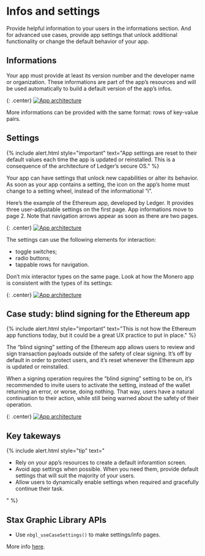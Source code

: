 # Infos and settings

Provide helpful information to your users in the informations section. And for advanced use cases, provide app settings that unlock additional functionality or change the default behavior of your app.

## Informations

Your app must provide at least its version number and the developer name or organization. These informations are part of the app’s resources and will be used automatically to build a default version of the app’s infos.

<!-- ------------- Image ------------- -->
{: .center}
[![App architecture](/stax-bitcoin-infos.png)](/stax-bitcoin-infos.png)
<!-- --------------------------------- -->

More informations can be provided with the same format: rows of key-value pairs.

## Settings

{% include alert.html style="important" text="App settings are reset to their default values each time the app is updated or reinstalled. This is a consequence of the architecture of Ledger’s secure OS." %}

Your app can have settings that unlock new capabilities or alter its behavior. As soon as your app contains a setting, the icon on the app’s home must change to a setting wheel, instead of the informational “i”.

Here’s the example of the Ethereum app, developed by Ledger. It provides three user-adjustable settings on the first page. App informations move to page 2. Note that navigation arrows appear as soon as there are two pages.

<!-- ------------- Image ------------- -->
{: .center}
[![App architecture](/stax-settings-01.png)](/stax-settings-01.png)
<!-- --------------------------------- -->

The settings can use the following elements for interaction:
- toggle switches;
- radio buttons;
- tappable rows for navigation.

Don’t mix interactor types on the same page. Look at how the Monero app is consistent with the types of its settings:

<!-- ------------- Image ------------- -->
{: .center}
[![App architecture](/stax-settings-02.png)](/stax-settings-02.png)
<!-- --------------------------------- -->


## Case study: blind signing for the Ethereum app

{% include alert.html style="important" text="This is not how the Ethereum app functions today, but it could be a great UX practice to put in place." %}

The “blind signing” setting of the Ethereum app allows users to review and sign transaction payloads outside of the safety of clear signing. It’s off by default in order to protect users, and it’s reset whenever the Ethereum app is updated or reinstalled.

When a signing operation requires the “blind signing” setting to be on, it’s recommended to invite users to activate the setting, instead of the wallet returning an error, or worse, doing nothing. That way, users have a natural continuation to their action, while still being warned about the safety of their operation.

<!-- ------------- Image ------------- -->
{: .center}
[![App architecture](/stax-blind-signing.png)](/stax-blind-signing.png)
<!-- --------------------------------- -->

## Key takeways

{% include alert.html style="tip" text="<ul>
	<li>Rely on your app’s resources to create a default inforamtion screen.</li>
	<li>Avoid app settings when possible. When you need them, provide default settings that will suit the majority of your users.</li>
	<li>Allow users to dynamically enable settings when required and gracefully continue their task.</li>
</ul>" %}

## Stax Graphic Library APIs

- Use `nbgl_useCaseSettings()` to make settings/info pages.

More info [here](../stax-graphic-lib/).

